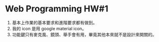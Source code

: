 # Web Programming HW#1

1. 基本上作業的基本要求和進階要求都有做到。
2. 我的 icon 是用 google material icon。
3. 功能鍵只有麥克風、鏡頭、舉手會有用，畢竟其他本來就不是設計來開關的。
